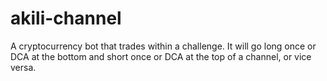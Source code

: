# akili-channel
A cryptocurrency bot that trades within a challenge. It will go long once or DCA at the bottom and short once or DCA at the top of a channel, or vice versa. 
